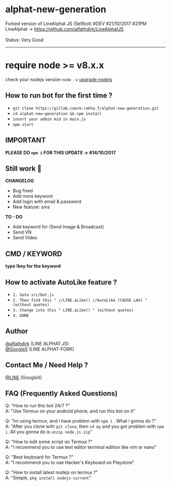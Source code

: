 # alphat-new-generation
Forked version of LineAlphat JS (Selfbot) #DEV #21/10/2017 #21PM
<br>LineAlphat -> https://github.com/alfathdirk/LineAlphatJS<br><br>Status: Very Good

<hr>

# require node >= v8.x.x
check your nodejs version
`node -v`
[upgrade nodejs](https://google.com/)


How to run bot for the first time ?
------
- `git clone https://gitlab.com/m.rakha.f/alphat-new-generation.git`
- `cd alphat-new-generation && npm install`
- `insert your admin mid in main.js`
- `npm start`

IMPORTANT
------
**PLEASE DO `npm i` FOR THIS UPDATE -> #14/10/2017**

Still work :construction_worker:
----
**CHANGELOG**
- Bug fixed
- Add more keyword
- Add login with email & password
- New feature: sms

**TO - DO**
- Add keyword for (Send Image & Broadcast)
- Send VN
- Send Video

CMD / KEYWORD
------
**type !key for the keyword**

How to activate AutoLike feature ?
------
- `1. Goto src/bot.js`
- `2. Then find this " //LINE.aLike() //AutoLike (CAUSE LAG) " (without quotes)`
- `3. Change into this " LINE.aLike() " (without quotes)`
- `4. DONE`

Author
------
[@alfathdirk](https://instagram.com/alfathdirk) (LINE ALPHAT JS)<br>
[@GoogleX](https://fb.me/m.rakha.f) (LINE ALPHAT-FORK)

Contact Me / Need Help ?
------
[@LINE](http://line.me/ti/p/MB6mnZWbu_) (GoogleX)

FAQ (Frequently Asked Questions)
------
Q: "How to run this bot 24/7 ?"<br>
A: "Use Termux on your android phone, and run this bot on it"<br>

Q: "Im using termux, and i have problem with `npm i` . What i gonna do ?"<br>
A: "After you clone with `git clone`, then `cd my` and you got problem with `npm i`. All you gonna do is `unzip node.js.zip`"<br>

Q: "How to edit some script on Termux ?"<br>
A: "I recommend you to use text editor terminal edition like vim or nano"<br>

Q: "Best keyboard for Termux ?"<br>
A: "I recommend you to use Hacker's Keyboard on Playstore"<br>

Q: "How to install latest nodejs on termux ?"<br>
A: "Simple, `pkg install nodejs-current`"
